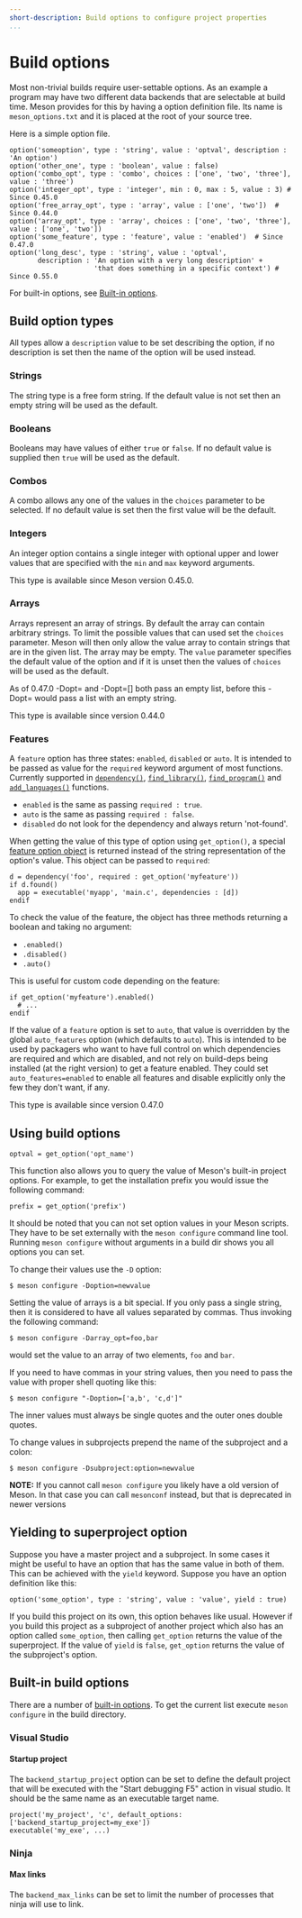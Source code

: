 ```yaml
---
short-description: Build options to configure project properties
...
```


# Build options

Most non-trivial builds require user-settable options. As an example a
program may have two different data backends that are selectable at
build time. Meson provides for this by having a option definition
file. Its name is `meson_options.txt` and it is placed at the root of
your source tree.

Here is a simple option file.

```meson
option('someoption', type : 'string', value : 'optval', description : 'An option')
option('other_one', type : 'boolean', value : false)
option('combo_opt', type : 'combo', choices : ['one', 'two', 'three'], value : 'three')
option('integer_opt', type : 'integer', min : 0, max : 5, value : 3) # Since 0.45.0
option('free_array_opt', type : 'array', value : ['one', 'two'])  # Since 0.44.0
option('array_opt', type : 'array', choices : ['one', 'two', 'three'], value : ['one', 'two'])
option('some_feature', type : 'feature', value : 'enabled')  # Since 0.47.0
option('long_desc', type : 'string', value : 'optval',
       description : 'An option with a very long description' +
                     'that does something in a specific context') # Since 0.55.0
```

For built-in options, see [Built-in options][builtin_opts].

## Build option types

All types allow a `description` value to be set describing the option,
if no description is set then the name of the option will be used instead.

### Strings

The string type is a free form string. If the default value is not set
then an empty string will be used as the default.

### Booleans

Booleans may have values of either `true` or `false`. If no default
value is supplied then `true` will be used as the default.

### Combos

A combo allows any one of the values in the `choices` parameter to be
selected.  If no default value is set then the first value will be the
default.

### Integers

An integer option contains a single integer with optional upper and
lower values that are specified with the `min` and `max` keyword
arguments.

This type is available since Meson version 0.45.0.

### Arrays

Arrays represent an array of strings. By default the array can contain
arbitrary strings. To limit the possible values that can used set the
`choices` parameter. Meson will then only allow the value array to
contain strings that are in the given list. The array may be
empty. The `value` parameter specifies the default value of the option
and if it is unset then the values of `choices` will be used as the
default.

As of 0.47.0 -Dopt= and -Dopt=[] both pass an empty list, before this
-Dopt= would pass a list with an empty string.

This type is available since version 0.44.0

### Features

A `feature` option has three states: `enabled`, `disabled` or `auto`.
It is intended to be passed as value for the `required` keyword
argument of most functions. Currently supported in
[`dependency()`](Reference-manual.md#dependency),
[`find_library()`](Reference-manual.md#compiler-object),
[`find_program()`](Reference-manual.md#find_program) and
[`add_languages()`](Reference-manual.md#add_languages) functions.

- `enabled` is the same as passing `required : true`.
- `auto` is the same as passing `required : false`.
- `disabled` do not look for the dependency and always return 'not-found'.

When getting the value of this type of option using `get_option()`, a
special [feature option
object](Reference-manual.md#feature-option-object) is returned instead
of the string representation of the option's value. This object can be
passed to `required`:

```meson
d = dependency('foo', required : get_option('myfeature'))
if d.found()
  app = executable('myapp', 'main.c', dependencies : [d])
endif
```

To check the value of the feature, the object has three methods
returning a boolean and taking no argument:

- `.enabled()`
- `.disabled()`
- `.auto()`

This is useful for custom code depending on the feature:

```meson
if get_option('myfeature').enabled()
  # ...
endif
```

If the value of a `feature` option is set to `auto`, that value is
overridden by the global `auto_features` option (which defaults to
`auto`). This is intended to be used by packagers who want to have
full control on which dependencies are required and which are
disabled, and not rely on build-deps being installed (at the right
version) to get a feature enabled. They could set
`auto_features=enabled` to enable all features and disable explicitly
only the few they don't want, if any.

This type is available since version 0.47.0

## Using build options

```meson
optval = get_option('opt_name')
```

This function also allows you to query the value of Meson's built-in
project options. For example, to get the installation prefix you would
issue the following command:

```meson
prefix = get_option('prefix')
```

It should be noted that you can not set option values in your Meson
scripts. They have to be set externally with the `meson configure`
command line tool. Running `meson configure` without arguments in a
build dir shows you all options you can set.

To change their values use the `-D`
option:

```console
$ meson configure -Doption=newvalue
```

Setting the value of arrays is a bit special. If you only pass a
single string, then it is considered to have all values separated by
commas. Thus invoking the following command:

```console
$ meson configure -Darray_opt=foo,bar
```

would set the value to an array of two elements, `foo` and `bar`.

If you need to have commas in your string values, then you need to
pass the value with proper shell quoting like this:

```console
$ meson configure "-Doption=['a,b', 'c,d']"
```

The inner values must always be single quotes and the outer ones
double quotes.

To change values in subprojects prepend the name of the subproject and
a colon:

```console
$ meson configure -Dsubproject:option=newvalue
```

**NOTE:** If you cannot call `meson configure` you likely have a old
  version of Meson. In that case you can call `mesonconf` instead, but
  that is deprecated in newer versions

## Yielding to superproject option

Suppose you have a master project and a subproject. In some cases it
might be useful to have an option that has the same value in both of
them. This can be achieved with the `yield` keyword. Suppose you have
an option definition like this:

```meson
option('some_option', type : 'string', value : 'value', yield : true)
```

If you build this project on its own, this option behaves like
usual. However if you build this project as a subproject of another
project which also has an option called `some_option`, then calling
`get_option` returns the value of the superproject. If the value of
`yield` is `false`, `get_option` returns the value of the subproject's
option.


## Built-in build options

There are a number of [built-in options][builtin_opts]. To get the
current list execute `meson configure` in the build directory.

[builtin_opts]: https://mesonbuild.com/Builtin-options.html

### Visual Studio

#### Startup project

The `backend_startup_project` option can be set to define the default
project that will be executed with the "Start debugging F5" action in
visual studio. It should be the same name as an executable target
name.

```meson
project('my_project', 'c', default_options: ['backend_startup_project=my_exe'])
executable('my_exe', ...)
```

### Ninja

#### Max links

The `backend_max_links` can be set to limit the number of processes
that ninja will use to link.
